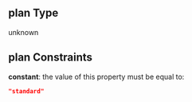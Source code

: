 ## plan Type

unknown

## plan Constraints

**constant**: the value of this property must be equal to:

```json
"standard"
```
